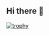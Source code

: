 ## Hi there 👋
[![trophy](https://github-profile-trophy.vercel.app/?username=Nikhil-Mane)](https://github.com/ryo-ma/github-profile-trophy)
<!--
**Nikhil-Mane/Nikhil-Mane** is a ✨ _special_ ✨ repository because its `README.md` (this file) appears on your GitHub profile.

Here are some ideas to get you started:

- 🔭 I’m currently working on ...
- 🌱 I’m currently learning ...
- 👯 I’m looking to collaborate on ...
- 🤔 I’m looking for help with ...
- 💬 Ask me about ...
- 📫 How to reach me: ...
- 😄 Pronouns: ...
- ⚡ Fun fact: ...
-->
